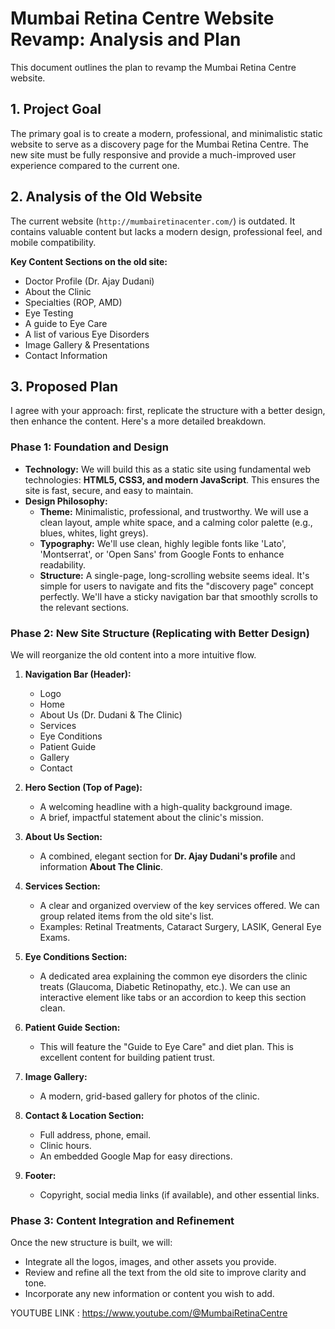 # Mumbai Retina Centre Website Revamp: Analysis and Plan

This document outlines the plan to revamp the Mumbai Retina Centre website.

## 1. Project Goal

The primary goal is to create a modern, professional, and minimalistic static website to serve as a discovery page for the Mumbai Retina Centre. The new site must be fully responsive and provide a much-improved user experience compared to the current one.

## 2. Analysis of the Old Website

The current website (`http://mumbairetinacenter.com/`) is outdated. It contains valuable content but lacks a modern design, professional feel, and mobile compatibility.

**Key Content Sections on the old site:**
*   Doctor Profile (Dr. Ajay Dudani)
*   About the Clinic
*   Specialties (ROP, AMD)
*   Eye Testing
*   A guide to Eye Care
*   A list of various Eye Disorders
*   Image Gallery & Presentations
*   Contact Information

## 3. Proposed Plan

I agree with your approach: first, replicate the structure with a better design, then enhance the content. Here's a more detailed breakdown.

### Phase 1: Foundation and Design

*   **Technology:** We will build this as a static site using fundamental web technologies: **HTML5, CSS3, and modern JavaScript**. This ensures the site is fast, secure, and easy to maintain.
*   **Design Philosophy:**
    *   **Theme:** Minimalistic, professional, and trustworthy. We will use a clean layout, ample white space, and a calming color palette (e.g., blues, whites, light greys).
    *   **Typography:** We'll use clean, highly legible fonts like 'Lato', 'Montserrat', or 'Open Sans' from Google Fonts to enhance readability.
    *   **Structure:** A single-page, long-scrolling website seems ideal. It's simple for users to navigate and fits the "discovery page" concept perfectly. We'll have a sticky navigation bar that smoothly scrolls to the relevant sections.

### Phase 2: New Site Structure (Replicating with Better Design)

We will reorganize the old content into a more intuitive flow.

1.  **Navigation Bar (Header):**
    *   Logo
    *   Home
    *   About Us (Dr. Dudani & The Clinic)
    *   Services
    *   Eye Conditions
    *   Patient Guide
    *   Gallery
    *   Contact

2.  **Hero Section (Top of Page):**
    *   A welcoming headline with a high-quality background image.
    *   A brief, impactful statement about the clinic's mission.

3.  **About Us Section:**
    *   A combined, elegant section for **Dr. Ajay Dudani's profile** and information **About The Clinic**.

4.  **Services Section:**
    *   A clear and organized overview of the key services offered. We can group related items from the old site's list.
    *   Examples: Retinal Treatments, Cataract Surgery, LASIK, General Eye Exams.

5.  **Eye Conditions Section:**
    *   A dedicated area explaining the common eye disorders the clinic treats (Glaucoma, Diabetic Retinopathy, etc.). We can use an interactive element like tabs or an accordion to keep this section clean.

6.  **Patient Guide Section:**
    *   This will feature the "Guide to Eye Care" and diet plan. This is excellent content for building patient trust.

7.  **Image Gallery:**
    *   A modern, grid-based gallery for photos of the clinic.

8.  **Contact & Location Section:**
    *   Full address, phone, email.
    *   Clinic hours.
    *   An embedded Google Map for easy directions.

9.  **Footer:**
    *   Copyright, social media links (if available), and other essential links.

### Phase 3: Content Integration and Refinement

Once the new structure is built, we will:
*   Integrate all the logos, images, and other assets you provide.
*   Review and refine all the text from the old site to improve clarity and tone.
*   Incorporate any new information or content you wish to add.

YOUTUBE LINK : https://www.youtube.com/@MumbaiRetinaCentre
